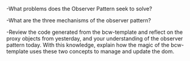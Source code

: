 -What problems does the Observer Pattern seek to solve?

-What are the three mechanisms of the observer pattern?

-Review the code generated from the bcw-template and reflect on the proxy objects from yesterday, and your understanding of the observer pattern today. With this knowledge, explain how the magic of the bcw-template uses these two concepts to manage and update the dom.